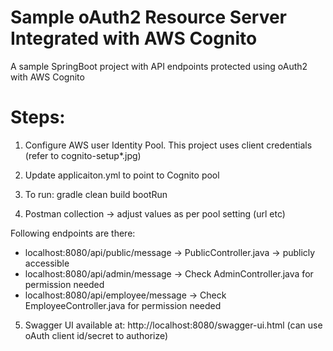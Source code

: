 # Sample oAuth2 Resource Server Integrated with AWS Cognito

A sample SpringBoot project with API endpoints protected using oAuth2 with AWS Cognito

# Steps:

1. Configure AWS user Identity Pool. This project uses client credentials (refer to cognito-setup*.jpg) 

2. Update applicaiton.yml to point to Cognito pool

3. To run: gradle clean build bootRun

4. Postman collection -> adjust values as per pool setting (url etc) 

Following endpoints are there: 
- localhost:8080/api/public/message -> PublicController.java -> publicly accessible
- localhost:8080/api/admin/message -> Check AdminController.java for permission needed
- localhost:8080/api/employee/message -> Check EmployeeController.java for permission needed

5. Swagger UI available at: http://localhost:8080/swagger-ui.html (can use oAuth client id/secret to authorize) 